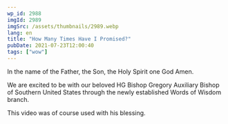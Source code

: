 ```yaml
---
wp_id: 2988
imgId: 2989
imgSrc: /assets/thumbnails/2989.webp
lang: en
title: "How Many Times Have I Promised?"
pubDate: 2021-07-23T12:00:40
tags: ["wow"]
---
```


<!-- page: 6 -->

<p>In the name of the Father, the Son, the Holy Spirit one God Amen.</p>
<p>We are excited to be with our beloved HG Bishop Gregory Auxiliary Bishop of Southern United States through the newly established Words of Wisdom branch.</p>
<p>This video was of course used with his blessing.</p>
<p>&nbsp;</p>
